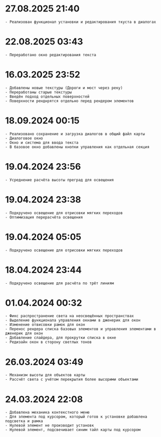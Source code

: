 27.08.2025 21:40
==========================
    - Реализован функционал установки и редактирования ткуста в диалогах

22.08.2025 03:43
==========================
    - Переработано окно редактирования текста

16.03.2025 23:52
==========================
    - Добавлены новые текстуры (Дороги и мост через реку)
    - Переработаны старые текстуры
    - Введён подход отдельных поверхностей
    - Поверхности ренднрятся отдельно перед рендером элементов

18.09.2024 00:15
==========================
    - Реализовано сохранение и загрузка диалогов в общий файл карты
    - Диалоговое окно
    - Окно и система для ввода текста
    - В базовое окно добавлены кнопки управления как отдельная секция

19.04.2024 23:56
==========================
    - Усреднение расчёта высоты преград для освещения

19.04.2024 23:38
==========================
    - Подкручено освещение для отрисовки мягких переходов
    - Оптимизация перерасчёта освещения

19.04.2024 05:05
==========================
    - Подкручено освещение для отрисовки мягких переходов

18.04.2024 23:44
==========================
    - Подкручено освещение для расчёта по трёт линиям

01.04.2024 00:32
==========================
    - Фикс распространение света на неосвещённых пространствах
    - Выделение функционала управления окнами в дженерик для окон
    - Изменение отвисовки рамок для окон
    - Перенос рендера списка базовых элементов и управления элементами в дженерик для окон
    - Добавление слайдера, для прокрутки списка в окне
    - Редизайн окон в сторону светлых тонов

26.03.2024 03:49
==========================
    - Механизм высоты для объектов карты
    - Рассчёт света с учётом перекрытия более высорими объектами


24.03.2024 22:08
==========================
    - Добавлена механика контекстного меню
    - Для элемента под курсором, который готов к установке добавлена подсветка и рамка
    - Нулевой элемент не производит установк
    - Нулевой элемент, подсвечивает синим тайл карты под курсором